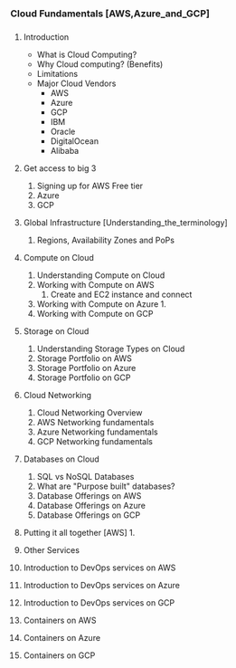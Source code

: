 ### ########################################
### Cloud Fundamentals [AWS,Azure_and_GCP]
### ########################################

1. Introduction
      - What is Cloud Computing?
      - Why Cloud computing? (Benefits)
      - Limitations
      - Major Cloud Vendors
          - AWS
          - Azure
          - GCP
          - IBM
          - Oracle
          - DigitalOcean
          - Alibaba

2. Get access to big 3
   1. Signing up for AWS Free tier
   2. Azure
   3. GCP

3. Global Infrastructure [Understanding_the_terminology]
   1. Regions, Availability Zones and PoPs

4. Compute on Cloud
   1. Understanding Compute on Cloud
   2. Working with Compute on AWS
      1. Create and EC2 instance and connect
   3. Working with Compute on Azure
      1. 
   4. Working with Compute on GCP

5. Storage on Cloud
   1. Understanding Storage Types on Cloud
   2. Storage Portfolio on AWS
   3. Storage Portfolio on Azure
   4. Storage Portfolio on GCP

6. Cloud Networking
   1. Cloud Networking Overview
   2. AWS Networking fundamentals
   3. Azure Networking fundamentals
   4. GCP Networking fundamentals

7. Databases on Cloud
   1. SQL vs NoSQL Databases
   2. What are "Purpose built" databases?
   3. Database Offerings on AWS
   4. Database Offerings on Azure
   5. Database Offerings on GCP

8. Putting it all together [AWS]
   1. 


9.  Other Services
   2. Introduction to DevOps services on AWS
   3. Introduction to DevOps services on Azure
   4. Introduction to DevOps services on GCP
   5. Containers on AWS
   6. Containers on Azure
   7. Containers on GCP
  



